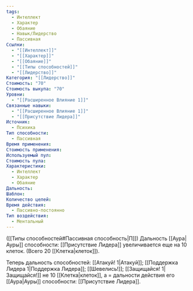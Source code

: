 ```yaml
---
tags:
  - Интеллект
  - Характер
  - Обаяние
  - Навык/Лидерство
  - Пассивная
Ссылки:
  - "[[Интеллект]]"
  - "[[Характер]]"
  - "[[Обаяние]]"
  - "[[Типы способностей]]"
  - "[[Лидерство]]"
Категория: "[[Лидерство]]"
Стоимость: "70"
Стоимость выкупа: "70"
Уровни:
  - "[[Расширенное Влияние 1]]"
Связанные навыки:
  - "[[Расширенное Влияние 1]]"
  - "[[Присутствие Лидера]]"
Источник:
  - Психика
Тип способности:
  - Пассивная
Время применения: 
Стоимость применения: 
Используемый пул: 
Стоимость пула: 
Характеристики:
  - Интеллект
  - Характер
  - Обаяние
Дальность: 
Шаблон: 
Количество целей: 
Время действия:
  - Пассивно-постоянно
Тип воздействия:
  - Ментальный
---
```

([[Типы способностей#Пассивная способность|П]]) Дальность [[Аура|Ауры]] способности: [[Присутствие Лидера]] увеличивается еще на 10 клеток. (Всего 20 [[Клетка|клеток]]).

Теперь дальность способностей: [[Атакуй! 1|Атакуй]]; [[Поддержка Лидера 1|Поддержка Лидера]]; [[Шевелись!]]; [[Защищайся! 1|Защищайся!]] не 10 [[Клетка|клеток]], а = дальности действия его [[Аура|Ауры]] способности: [[Присутствие Лидера]].  